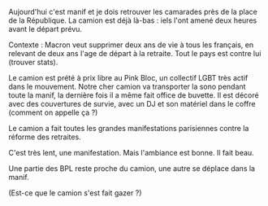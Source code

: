 
Aujourd'hui c'est manif et je dois retrouver les camarades près de la place de la République. La camion est déjà là-bas : iels l'ont amené deux heures avant le départ prévu.

Contexte : Macron veut supprimer deux ans de vie à tous les français, en relevant de deux ans l'age de départ à la retraite. Tout le pays est contre lui (trouver stats).

Le camion est prété à prix libre au Pink Bloc, un collectif LGBT très actif dans le mouvement. Notre cher camion va transporter la sono pendant toute la manif, la dernière fois il a même fait office de buvette. Il est décoré avec des couvertures de survie, avec un DJ et son matériel dans le coffre (comment on appelle ça ?)

Le camion a fait toutes les grandes manifestations parisiennes contre la réforme des retraites.

C'est très lent, une manifestation. Mais l'ambiance est bonne. Il fait beau.

Une partie des BPL reste proche du camion, une autre se déplace dans la manif.

(Est-ce que le camion s'est fait gazer ?)
